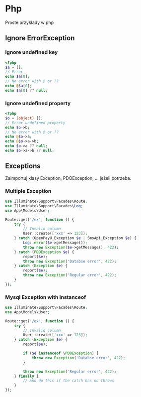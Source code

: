 # Php
Proste przykłady w php

## Ignore ErrorException

### Ignore undefined key
```php
<?php
$a = [];
// Error
echo $a[0];
// No error with @ or ??
echo @$a[0];
echo $a[0] ?? null;
```

### Ignore undefined property
```php
<?php
$o = (object) [];
// Error undefined property
echo $o->b; 
// No error with @ or ??
echo @$o->a; 
echo @$o->a->b;
echo $o->a ?? null;
echo $o->a->b ?? null;
```

## Exceptions
Zaimportuj klasy Exception, PDOException, ... jeżeli potrzeba.

### Multiple Exception
```php
use Illuminate\Support\Facades\Route;
use Illuminate\Support\Facades\Log;
use App\Models\User;

Route::get('/ex', function () {
	try {
		// Invalid column
		User::create(['xxx' => 123]);
	} catch (OpenPayU_Exception $e | SmsApi_Exception $e) {
		Log::error($e->getMessage());
		throw new Exception($e->getMessage(), 422);
	} catch (PDOException $e) {
  		report($e);
		throw new Exception('Databse error', 422);
	} catch (Exception $e) {
		report($e);
		throw new Exception('Regular error', 422);
	}
});
```

### Mysql Exception with instanceof
```php
use Illuminate\Support\Facades\Route;
use App\Models\User;

Route::get('/ex', function () {
	try {
		// Invalid column
		User::create(['xxx' => 123]);
	} catch (Exception $e) {
		report($e);

		if ($e instanceof \PDOException) {
			throw new Exception('Databse error', 422);
		}

		throw new Exception('Regular error', 422);
	} finally {
		// And do this if the catch has no throws
	}
});
```

